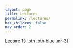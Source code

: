 ```yaml
---
layout: page
title: Lectures
permalink: /lectures/
has_children: false
nav_order: 2
---
```


[Lecture 1](https://github.com/bayreuth-politics/CI23/raw/gh-pages/docs/lectures/CI_23_Bayreuth_Week1.pdf){: .btn .btn-blue .mr-3}

